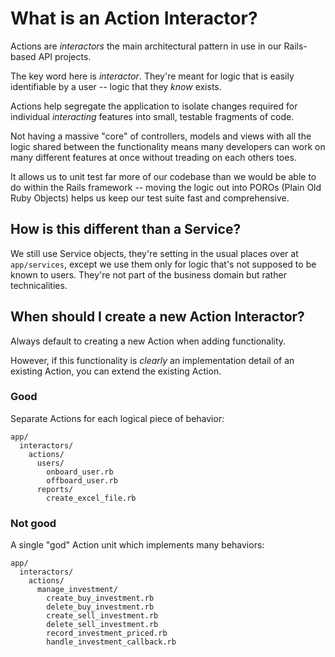 # What is an Action Interactor?

Actions are *interactors* the main architectural pattern in use in our Rails-based API projects. 

The key word here is *interactor*. They're meant for logic that is easily identifiable by a user -- logic that they *know* exists.

Actions help segregate the application to isolate changes required for individual *interacting* features into small, testable fragments of code.

Not having a massive "core" of controllers, models and views with all the logic shared between the functionality means many developers can work on many different features at once without treading on each others toes.

It allows us to unit test far more of our codebase than we would be able to do within the Rails framework -- moving the logic out into POROs (Plain Old Ruby Objects) helps us keep our test suite fast and comprehensive.

## How is this different than a Service?

We still use Service objects, they're setting in the usual places over at `app/services`, except we use them only for logic that's not supposed to be known to users. They're not part of the business domain but rather technicalities.

## When should I create a new Action Interactor?

Always default to creating a new Action when adding functionality.

However, if this functionality is _clearly_ an implementation detail of an existing Action, you can extend the existing Action.

### Good

Separate Actions for each logical piece of behavior:

```
app/
  interactors/
    actions/
      users/
        onboard_user.rb
        offboard_user.rb
      reports/
        create_excel_file.rb
```

### Not good

A single "god" Action unit which implements many behaviors:

```
app/
  interactors/
    actions/
      manage_investment/
        create_buy_investment.rb
        delete_buy_investment.rb
        create_sell_investment.rb
        delete_sell_investment.rb
        record_investment_priced.rb
        handle_investment_callback.rb
```
